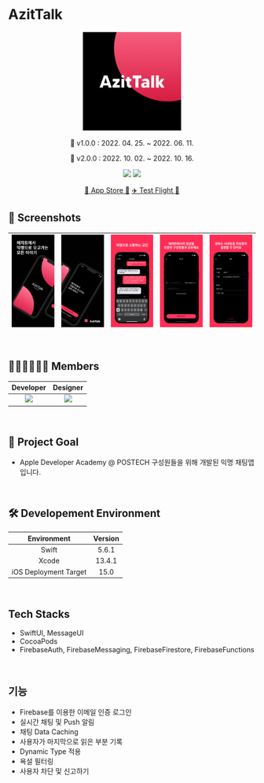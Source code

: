 # AzitTalk

<div align="center">

<img width=200 src="./imageFiles/logo.PNG">

📆 v1.0.0 : 2022. 04. 25. ~ 2022. 06. 11.

📆 v2.0.0 : 2022. 10. 02. ~ 2022. 10. 16.

[<img src="https://img.shields.io/badge/Swift-5.6-orange?">](https://developer.apple.com/kr/swift/) [<img src="https://img.shields.io/badge/Xcode-13.4.1-blue?">](https://developer.apple.com/kr/xcode/)

[🍎 App Store 🔗](https://apps.apple.com/kr/app/azittalk/id1624679655)
[✈️ Test Flight 🔗](https://testflight.apple.com/join/XeAAUBNf)

</div>

## 📱 Screenshots

|<img src="./imageFiles/1.PNG">|<img src="./imageFiles/2.PNG">|<img src="./imageFiles/3.PNG">|<img src="./imageFiles/4.PNG">|<img src="./imageFiles/5.PNG">|
|:-:|:-:|:-:|:-:|:-:|

<br>

## 🧑🏻‍💻👩🏻‍💻 Members

|Developer|Designer|
|:-:|:-:|
|<img width=100 src="https://github.com/sustainable-git.png">|<img width=100 src="https://github.com/mijinc.png">|

<br>

## 🎯 Project Goal

- Apple Developer Academy @ POSTECH 구성원들을 위해 개발된 익명 채팅앱입니다.

<br>

## 🛠 Developement Environment

|Environment|Version|
|:-:|:-:|
|Swift|5.6.1|
|Xcode|13.4.1|
|iOS Deployment Target|15.0|

<br>

## Tech Stacks

- SwiftUI, MessageUI
- CocoaPods
- FirebaseAuth, FirebaseMessaging, FirebaseFirestore, FirebaseFunctions

<br>

## 기능

- Firebase를 이용한 이메일 인증 로그인
- 실시간 채팅 및 Push 알림
- 채팅 Data Caching
- 사용자가 마지막으로 읽은 부분 기록
- Dynamic Type 적용
- 욕설 필터링
- 사용자 차단 및 신고하기

<br>
